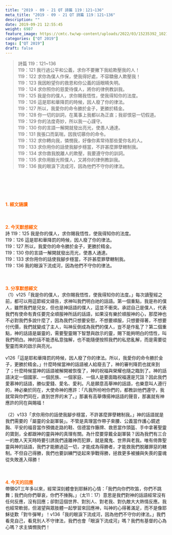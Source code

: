 ```yaml
---
title: "2019 - 09 - 21 QT 詩篇 119：121~136"
meta_title: "2019 - 09 - 21 QT 詩篇 119：121~136"
description: ""
date: 2019-09-21 12:55:45
weight: 6987
feature_image: https://cmtc.tw/wp-content/uploads/2022/03/15235392_10211799862337740_180693556567566654_o-1.webp
categories: ["QT 2019"]
tags: ["QT 2019"]
draft: false
---
```


<blockquote>詩篇 119：121~136<br />
119：121 我行過公平和公義，求你不要撇下我給欺壓我的人！<br />
119：122 求你為僕人作保，使我得好處，不容驕傲人欺壓我！<br />
119：123 我因盼望你的救恩和你公義的話眼睛失明。<br />
119：124 求你照你的慈愛待僕人，將你的律例教訓我。<br />
119：125 我是你的僕人，求你賜我悟性，使我得知你的法度。<br />
119：126 這是耶和華降罰的時候，因人廢了你的律法。<br />
119：127 所以，我愛你的命令勝於金子，更勝於精金。<br />
119：128 你一切的訓詞，在萬事上我都以為正直；我卻恨惡一切假道。<br />
119：129 你的法度奇妙，所以我一心謹守。<br />
119：130 你的言語一解開就發出亮光，使愚人通達。<br />
119：131 我張口而氣喘，因我切慕你的命令。<br />
119：132 求你轉向我，憐憫我，好像你素常待那些愛你名的人。<br />
119：133 求你用你的話使我腳步穩當，不許甚麼罪孽轄制我。<br />
119：134 求你救我脫離人的欺壓，我要遵守你的訓詞。<br />
119：135 求你用臉光照僕人，又將你的律例教訓我。<br />
119：136 我的眼淚下流成河，因為他們不守你的律法。</blockquote><br />
&nbsp;<br />
<br />
&nbsp;<br />
<br />
<span style="color: #ff6600;"><strong>1. </strong><strong>經文誦讀</strong></span><br />
<br />
<span style="color: #ff6600;"><strong> </strong></span><br />
<br />
<span style="color: #ff6600;"><strong>2. 今天默想</strong><strong>經文<br />
</strong></span>詩 119：125 我是你的僕人，求你賜我悟性，使我得知你的法度。<br />
119：126 這是耶和華降罰的時候，因人廢了你的律法。<br />
119：127 所以，我愛你的命令勝於金子，更勝於精金。<br />
119：130 你的言語一解開就發出亮光，使愚人通達。<br />
119：133 求你用你的話使我腳步穩當，不許甚麼罪孽轄制我。<br />
119：136 我的眼淚下流成河，因為他們不守你的律法。<br />
<br />
&nbsp;<br />
<br />
<span style="color: #ff6600;"><strong>3. 分享默想經文<br />
</strong></span>（1）v125「我是你的僕人，求你賜我悟性，使我得知你的法度。」每次讀聖經之前，都可以用這節經文禱告，求神叫我們明白祂的話語。第一個重點，我是祢的僕人，雖然我們是兒女，但也是神話語的僕人，這並不衝突。承認自己是僕人，代表我們有使命有責任要完全順服神所話的話語，如果沒有樂於順服神的心，那麼神也不必對我們多說什麼了，因為我們只想要安慰，不想要順服，只想要得著，不想要付代價，我們就變成了主人，叫神反倒成為我們的僕人，豈不是作亂了？第二個重點，神的話語是屬靈的，需要聖靈賜下智慧與啟示的靈，賜下能夠明白的悟性，叫我們明白。神的話不能憑私意強解，也不能隨便按照我們的私慾亂解，而是需要從聖靈而來的啟示與亮光。<br />
<br />
v126「這是耶和華降罰的時候，因人廢了你的律法。所以，我愛你的命令勝於金子，更勝於精金。」什麼時候當神的話語被人給廢去了，神的審判降罰也就來到了；什麼時候當神的話語被解開被恢復了，神的祝福與榮耀也隨之臨到了。神的話語決定一個國家、一個民族、一個家庭、一個人是要面臨祝福還是咒詛？因此我們愛慕神的話語，勝似愛錢、愛名、愛利。凡是願意高舉神的話語，也樂意叫人遵行的，神必樂於同在，大使命神的應許：「凡我所吩咐你們的，都教訓他們遵守，我就常與你們同在，直到世界的末了。」那裏有高舉傳揚神話語的聲音，那裏就有神應許的同在與賜福！<br />
<br />
（2）v133「求你用你的話使我腳步穩當，不許甚麼罪孽轄制我。」神的話語就是我們需要的「屬靈的全副軍裝」。不管是真理當作帶子束腰、公義當作護心鏡遮胸、平安的福音當作預備走路的鞋、信德當作籐牌、救恩當作頭盔、手中拿著聖靈的寶劍，全都跟神的靈與神的真理有關。為什麼要穿戴全副軍裝？因為我們有三合一的敵人天天時時要引誘我們遠離神而犯罪，就是魔鬼、世界與老我。唯有倚靠聖靈與神的話語，我們才能勝過這一切，才能成為得勝者，才能救我們脫離罪惡的轄制。不但自己得勝，我們也要訓練門徒起來爭戰得勝，拯救更多被擄與失喪的靈魂從失敗進入得勝！<br />
<br />
&nbsp;<br />
<br />
<span style="color: #ff6600;"><strong>4. 今天的回應<br />
</strong></span>帶領QT三年多以來，經常深刻體會到耶穌的心情：「我們向你們吹笛，你們不跳舞；我們向你們舉哀，你們不捶胸。」（太11：17）意思是我們對神的話語經常沒有任何反應，沒有回應；卻對這個世界、對別人、對老我、對仇敵大大熱情反應。我也經常軟弱，但渴望與眾肢體一起學習來回應神，叫神的心得著滿足，而不是像耶穌徒歎「對牛彈琴」！v136「我的眼淚下流成河，因為他們不守你的律法。」我們看見自己，看見別人不守律法，我們也會「眼淚下流成河」嗎？我們有基督的心為心嗎？求主憐憫我們！<br />
<br />
&nbsp;
        